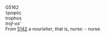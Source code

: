 G5162  
τροφός  
trophos  
*trof-os‘*  
From [5142](g5142) a *nourisher*, that is, *nurse:* - nurse.  

